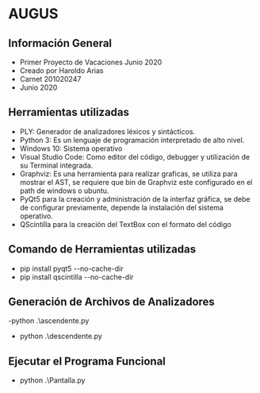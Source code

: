 # AUGUS

## Información General
- Primer Proyecto de Vacaciones Junio 2020
- Creado por Haroldo Arias
- Carnet 201020247
- Junio 2020


## Herramientas utilizadas
- PLY: Generador de analizadores léxicos y sintácticos.
- Python 3: Es un lenguaje de programación interpretado de alto nivel.
- Windows 10: Sistema operativo
- Visual Studio Code: Como editor del código, debugger y utilización de su Terminal integrada.
- Graphviz: Es una herramienta para realizar graficas, se utiliza para mostrar el AST, se requiere que bin de Graphviz este configurado en el path de windows o ubuntu.
- PyQt5 para la creación y administración de la interfaz gráfica, se debe de configurar previamente, depende la instalación del sistema operativo.
- QScintilla para la creación del TextBox con el formato del código

## Comando de Herramientas utilizadas
- pip install pyqt5 --no-cache-dir
- pip install qscintilla --no-cache-dir

## Generación de Archivos de Analizadores
-python .\ascendente.py
- python .\descendente.py

## Ejecutar el Programa Funcional
- python .\Pantalla.py


